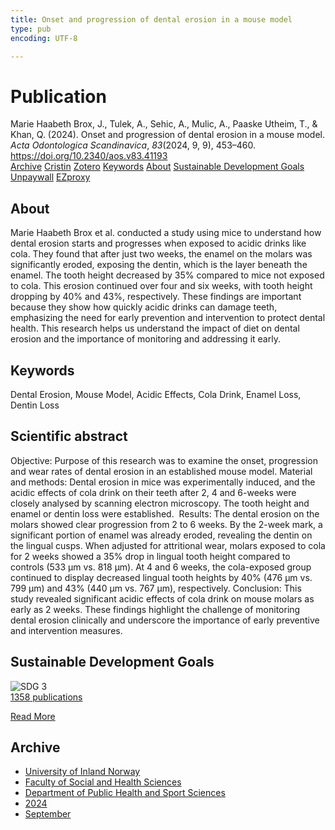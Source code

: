 ```yaml
---
title: Onset and progression of dental erosion in a mouse model
type: pub
encoding: UTF-8

---
```

<h1>Publication</h1>
<article id="csl-bib-container-CB37RH2Q" class="csl-bib-container">
  <div class="csl-bib-body"> <div class="csl-entry">Marie Haabeth Brox, J., Tulek, A., Sehic, A., Mulic, A., Paaske Utheim, T., &#38; Khan, Q. (2024). Onset and progression of dental erosion in a mouse model. <i>Acta Odontologica Scandinavica</i>, <i>83</i>(2024, 9, 9), 453–460. <a href="https://doi.org/10.2340/aos.v83.41193">https://doi.org/10.2340/aos.v83.41193</a></div> </div>
  <div class="csl-bib-buttons">
    <a href="#taxonomy-article-CB37RH2Q" alt="archive" class="csl-bib-button">Archive</a>
    <a href="https://app.cristin.no/results/show.jsf?id=2306686" alt="Cristin" class="csl-bib-button">Cristin</a>
    <a href="http://zotero.org/groups/5881554/items/CB37RH2Q" alt="Zotero" class="csl-bib-button">Zotero</a>
    <a href="#keywords-article-CB37RH2Q" alt="keywords" class="csl-bib-button">Keywords</a>
    <a href="#about-article-CB37RH2Q" alt="about_pub" class="csl-bib-button">About</a>
    <a href="#sdg-article-CB37RH2Q" alt="sdg" class="csl-bib-button">Sustainable Development Goals</a>
    <a href="https://doi.org/10.2340/aos.v83.41193" alt="Unpaywall" class="csl-bib-button">Unpaywall</a>
    <a href="https://doi.org/10.2340/aos.v83.41193" alt="EZproxy" class="csl-bib-button">EZproxy</a>
  </div>
  <div id="csl-bib-meta-container-CB37RH2Q"></div>
</article>
<div id="csl-bib-meta-CB37RH2Q" class="csl-bib-meta">
  <article id="about-article-CB37RH2Q" class="about_pub-article">
    <h1>About</h1>
    Marie Haabeth Brox et al. conducted a study using mice to understand how dental erosion starts and progresses when exposed to acidic drinks like cola. They found that after just two weeks, the enamel on the molars was significantly eroded, exposing the dentin, which is the layer beneath the enamel. The tooth height decreased by 35% compared to mice not exposed to cola. This erosion continued over four and six weeks, with tooth height dropping by 40% and 43%, respectively. These findings are important because they show how quickly acidic drinks can damage teeth, emphasizing the need for early prevention and intervention to protect dental health. This research helps us understand the impact of diet on dental erosion and the importance of monitoring and addressing it early.
  </article>
  <article id="keywords-article-CB37RH2Q" class="keywords-article">
    <h1>Keywords</h1>
    Dental Erosion, Mouse Model, Acidic Effects, Cola Drink, Enamel Loss, Dentin Loss
  </article>
  <article id="abstract-article-CB37RH2Q" class="abstract-article">
    <h1>Scientific abstract</h1>
    Objective: Purpose of this research was to examine the onset, progression and wear rates of dental erosion in an established mouse model. Material and methods: Dental erosion in mice was experimentally induced, and the acidic effects of cola drink on their teeth after 2, 4 and 6-weeks were closely analysed by scanning electron microscopy. The tooth height and enamel or dentin loss were established.  Results: The dental erosion on the molars showed clear progression from 2 to 6 weeks. By the 2-week mark, a significant portion of enamel was already eroded, revealing the dentin on the lingual cusps. When adjusted for attritional wear, molars exposed to cola for 2 weeks showed a 35% drop in lingual tooth height compared to controls (533 μm vs. 818 μm). At 4 and 6 weeks, the cola-exposed group continued to display decreased lingual tooth heights by 40% (476 μm vs. 799 μm) and 43% (440 μm vs. 767 μm), respectively. Conclusion: This study revealed significant acidic effects of cola drink on mouse molars as early as 2 weeks. These findings highlight the challenge of monitoring dental erosion clinically and underscore the importance of early preventive and intervention measures.
  </article>
  <article id="sdg-article-CB37RH2Q" class="sdg-article">
    <h1>Sustainable Development Goals</h1>
    <div class="sdg-container"><div id="sdg3" class="sdg">
        <img src="{{< params subfolder >}}images/sdg/sdg03_en.png" class="image" alt="SDG 3">
        <div class="sdg-overlay">
          <a href="/en/archive/?key=?sdg=3#archive" class="sdg-publication-count"><span>1358</span> publications</a>
          <p><a href="https://sdgs.un.org/goals/goal3" class="sdg-read-more">Read More</a></p>
        </div>
      </div></div>
  </article>
  <article id="taxonomy-article-CB37RH2Q" class="taxonomy-article">
    <h1>Archive</h1>
    <ul>
      <li>
        <a href="/en/archive/?key=3DCRN523">University of Inland Norway</a>
      </li>
      <li>
        <a href="/en/archive/?key=IDKFS3MX">Faculty of Social and Health Sciences</a>
      </li>
      <li>
        <a href="/en/archive/?key=FJXE3Z8X">Department of Public Health and Sport Sciences</a>
      </li>
      <li>
        <a href="/en/archive/?key=DLUBDP8T">2024</a>
      </li>
      <li>
        <a href="/en/archive/?key=SGYLV4NK">September</a>
      </li>
    </ul>
  </article>
</div>
